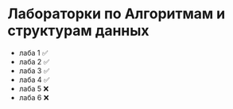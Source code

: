 # Лабораторки по Алгоритмам и структурам данных

* лаба 1 ✅
* лаба 2 ✅
* лаба 3 ✅
* лаба 4 ✅
* лаба 5 ❌
* лаба 6 ❌
